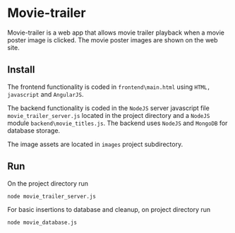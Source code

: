 # Movie-trailer

Movie-trailer is a web app that allows movie trailer playback when a movie poster image is clicked. The movie poster images are shown on the web site.

Install
-------
The frontend functionality is coded in `frontend\main.html` using `HTML, javascript` and `AngularJS`.

The backend functionality is coded in the `NodeJS` server javascript file `movie_trailer_server.js` located in the project directory and a `NodeJS` module `backend\movie_titles.js`. The backend uses `NodeJS` and `MongoDB` for database storage.

The image assets are located in `images` project subdirectory.


Run
---
On the project directory run

`node movie_trailer_server.js`

For basic insertions to database and cleanup, on project directory run

`node movie_database.js`
